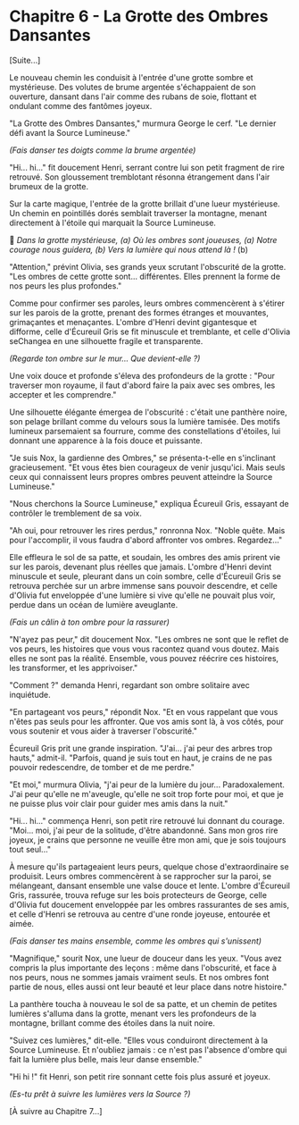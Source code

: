 # Chapitre 6 - La Grotte des Ombres Dansantes

[Suite...]

Le nouveau chemin les conduisit à l'entrée d'une grotte sombre et mystérieuse. Des volutes de brume argentée s'échappaient de son ouverture, dansant dans l'air comme des rubans de soie, flottant et ondulant comme des fantômes joyeux.

"La Grotte des Ombres Dansantes," murmura George le cerf. "Le dernier défi avant la Source Lumineuse."

*(Fais danser tes doigts comme la brume argentée)*

"Hi... hi..." fit doucement Henri, serrant contre lui son petit fragment de rire retrouvé. Son gloussement tremblotant résonna étrangement dans l'air brumeux de la grotte.

Sur la carte magique, l'entrée de la grotte brillait d'une lueur mystérieuse. Un chemin en pointillés dorés semblait traverser la montagne, menant directement à l'étoile qui marquait la Source Lumineuse.

🎵 *Dans la grotte mystérieuse, (a)
Où les ombres sont joueuses, (a)
Notre courage nous guidera, (b)
Vers la lumière qui nous attend là !* (b)

"Attention," prévint Olivia, ses grands yeux scrutant l'obscurité de la grotte. "Les ombres de cette grotte sont... différentes. Elles prennent la forme de nos peurs les plus profondes."

Comme pour confirmer ses paroles, leurs ombres commencèrent à s'étirer sur les parois de la grotte, prenant des formes étranges et mouvantes, grimaçantes et menaçantes. L'ombre d'Henri devint gigantesque et difforme, celle d'Écureuil Gris se fit minuscule et tremblante, et celle d'Olivia seChangea en une silhouette fragile et transparente.

*(Regarde ton ombre sur le mur... Que devient-elle ?)*

Une voix douce et profonde s'éleva des profondeurs de la grotte : "Pour traverser mon royaume, il faut d'abord faire la paix avec ses ombres, les accepter et les comprendre."

Une silhouette élégante émergea de l'obscurité : c'était une panthère noire, son pelage brillant comme du velours sous la lumière tamisée. Des motifs lumineux parsemaient sa fourrure, comme des constellations d'étoiles, lui donnant une apparence à la fois douce et puissante.

"Je suis Nox, la gardienne des Ombres," se présenta-t-elle en s'inclinant gracieusement. "Et vous êtes bien courageux de venir jusqu'ici. Mais seuls ceux qui connaissent leurs propres ombres peuvent atteindre la Source Lumineuse."

"Nous cherchons la Source Lumineuse," expliqua Écureuil Gris, essayant de contrôler le tremblement de sa voix.

"Ah oui, pour retrouver les rires perdus," ronronna Nox. "Noble quête. Mais pour l'accomplir, il vous faudra d'abord affronter vos ombres. Regardez..."

Elle effleura le sol de sa patte, et soudain, les ombres des amis prirent vie sur les parois, devenant plus réelles que jamais. L'ombre d'Henri devint minuscule et seule, pleurant dans un coin sombre, celle d'Écureuil Gris se retrouva perchée sur un arbre immense sans pouvoir descendre, et celle d'Olivia fut enveloppée d'une lumière si vive qu'elle ne pouvait plus voir, perdue dans un océan de lumière aveuglante.

*(Fais un câlin à ton ombre pour la rassurer)*

"N'ayez pas peur," dit doucement Nox. "Les ombres ne sont que le reflet de vos peurs, les histoires que vous vous racontez quand vous doutez. Mais elles ne sont pas la réalité. Ensemble, vous pouvez réécrire ces histoires, les transformer, et les apprivoiser."

"Comment ?" demanda Henri, regardant son ombre solitaire avec inquiétude.

"En partageant vos peurs," répondit Nox. "Et en vous rappelant que vous n'êtes pas seuls pour les affronter. Que vos amis sont là, à vos côtés, pour vous soutenir et vous aider à traverser l'obscurité."

Écureuil Gris prit une grande inspiration. "J'ai... j'ai peur des arbres trop hauts," admit-il. "Parfois, quand je suis tout en haut, je crains de ne pas pouvoir redescendre, de tomber et de me perdre."

"Et moi," murmura Olivia, "j'ai peur de la lumière du jour... Paradoxalement. J'ai peur qu'elle ne m'aveugle, qu'elle ne soit trop forte pour moi, et que je ne puisse plus voir clair pour guider mes amis dans la nuit."

"Hi... hi..." commença Henri, son petit rire retrouvé lui donnant du courage. "Moi... moi, j'ai peur de la solitude, d'être abandonné. Sans mon gros rire joyeux, je crains que personne ne veuille être mon ami, que je sois toujours tout seul..."

À mesure qu'ils partageaient leurs peurs, quelque chose d'extraordinaire se produisit. Leurs ombres commencèrent à se rapprocher sur la paroi, se mélangeant, dansant ensemble une valse douce et lente. L'ombre d'Écureuil Gris, rassurée, trouva refuge sur les bois protecteurs de George, celle d'Olivia fut doucement enveloppée par les ombres rassurantes de ses amis, et celle d'Henri se retrouva au centre d'une ronde joyeuse, entourée et aimée.

*(Fais danser tes mains ensemble, comme les ombres qui s'unissent)*

"Magnifique," sourit Nox, une lueur de douceur dans les yeux. "Vous avez compris la plus importante des leçons : même dans l'obscurité, et face à nos peurs, nous ne sommes jamais vraiment seuls. Et nos ombres font partie de nous, elles aussi ont leur beauté et leur place dans notre histoire."

La panthère toucha à nouveau le sol de sa patte, et un chemin de petites lumières s'alluma dans la grotte, menant vers les profondeurs de la montagne, brillant comme des étoiles dans la nuit noire.

"Suivez ces lumières," dit-elle. "Elles vous conduiront directement à la Source Lumineuse. Et n'oubliez jamais : ce n'est pas l'absence d'ombre qui fait la lumière plus belle, mais leur danse ensemble."

"Hi hi !" fit Henri, son petit rire sonnant cette fois plus assuré et joyeux.

*(Es-tu prêt à suivre les lumières vers la Source ?)*

[À suivre au Chapitre 7...]
